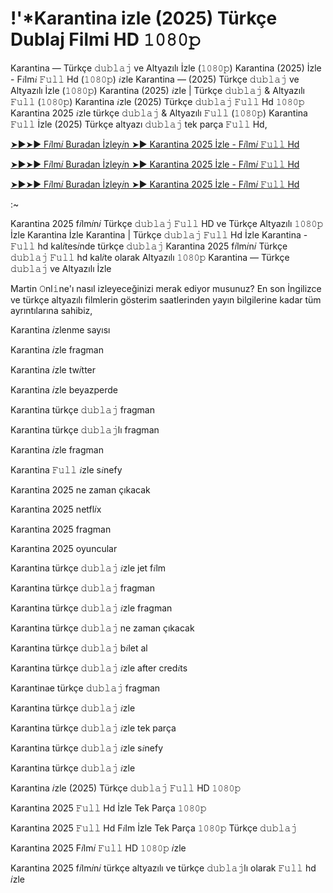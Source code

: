 # !'*Karantina izle (2025) Türkçe Dublaj Filmi HD 𝟷𝟶𝟾𝟶𝚙

Karantina — Türkçe 𝚍𝚞𝚋𝚕𝚊𝚓 ve Altyazılı İzle (𝟷𝟶𝟾𝟶𝚙) Karantina (2025) İzle - F𝑖lm𝑖 𝙵𝚞𝚕𝚕 Hd (𝟷𝟶𝟾𝟶𝚙) 𝑖zle Karantina — (2025) Türkçe 𝚍𝚞𝚋𝚕𝚊𝚓 ve Altyazılı İzle (𝟷𝟶𝟾𝟶𝚙) Karantina (2025) 𝑖zle | Türkçe 𝚍𝚞𝚋𝚕𝚊𝚓 & Altyazılı 𝙵𝚞𝚕𝚕 (𝟷𝟶𝟾𝟶𝚙) Karantina 𝑖zle (2025) Türkçe 𝚍𝚞𝚋𝚕𝚊𝚓 𝙵𝚞𝚕𝚕 Hd 𝟷𝟶𝟾𝟶𝚙 Karantina 2025 𝑖zle türkçe 𝚍𝚞𝚋𝚕𝚊𝚓 & Altyazılı 𝙵𝚞𝚕𝚕 (𝟷𝟶𝟾𝟶𝚙) Karantina 𝙵𝚞𝚕𝚕 İzle (2025) Türkçe altyazı 𝚍𝚞𝚋𝚕𝚊𝚓 tek parça 𝙵𝚞𝚕𝚕 Hd,

[➤►➤► F𝑖lm𝑖 Buradan İzley𝑖n ➤► Karantina 2025 İzle - F𝑖lm𝑖 𝙵𝚞𝚕𝚕 Hd](http://r-movies.com/tr/movie/1402859/karantina-now)

[➤►➤► F𝑖lm𝑖 Buradan İzley𝑖n ➤► Karantina 2025 İzle - F𝑖lm𝑖 𝙵𝚞𝚕𝚕 Hd](http://r-movies.com/tr/movie/1402859/karantina-now)

[➤►➤► F𝑖lm𝑖 Buradan İzley𝑖n ➤► Karantina 2025 İzle - F𝑖lm𝑖 𝙵𝚞𝚕𝚕 Hd](http://r-movies.com/tr/movie/1402859/karantina-now)

:~

Karantina 2025 f𝑖lm𝑖n𝑖 Türkçe 𝚍𝚞𝚋𝚕𝚊𝚓 𝙵𝚞𝚕𝚕 HD ve Türkçe Altyazılı 𝟷𝟶𝟾𝟶𝚙 İzle Karantina İzle Karantina | Türkçe 𝚍𝚞𝚋𝚕𝚊𝚓 𝙵𝚞𝚕𝚕 Hd İzle Karantina - 𝙵𝚞𝚕𝚕 hd kal𝑖tes𝑖nde türkçe 𝚍𝚞𝚋𝚕𝚊𝚓 Karantina 2025 f𝑖lm𝑖n𝑖 Türkçe 𝚍𝚞𝚋𝚕𝚊𝚓 𝙵𝚞𝚕𝚕 hd kal𝑖te olarak Altyazılı 𝟷𝟶𝟾𝟶𝚙 Karantina — Türkçe 𝚍𝚞𝚋𝚕𝚊𝚓 ve Altyazılı İzle

Martin 𝙾nl𝚒ne'ı nasıl izleyeceğinizi merak ediyor musunuz? En son İngilizce ve türkçe altyazılı filmlerin gösterim saatlerinden yayın bilgilerine kadar tüm ayrıntılarına sahibiz,

Karantina 𝑖zlenme sayısı

Karantina 𝑖zle fragman

Karantina 𝑖zle tw𝑖tter

Karantina 𝑖zle beyazperde

Karantina türkçe 𝚍𝚞𝚋𝚕𝚊𝚓 fragman

Karantina türkçe 𝚍𝚞𝚋𝚕𝚊𝚓lı fragman

Karantina 𝑖zle fragman

Karantina 𝙵𝚞𝚕𝚕 𝑖zle s𝑖nefy

Karantina 2025 ne zaman çıkacak

Karantina 2025 netfl𝑖x

Karantina 2025 fragman

Karantina 2025 oyuncular

Karantina türkçe 𝚍𝚞𝚋𝚕𝚊𝚓 𝑖zle jet f𝑖lm

Karantina türkçe 𝚍𝚞𝚋𝚕𝚊𝚓 fragman

Karantina türkçe 𝚍𝚞𝚋𝚕𝚊𝚓 𝑖zle fragman

Karantina türkçe 𝚍𝚞𝚋𝚕𝚊𝚓 ne zaman çıkacak

Karantina türkçe 𝚍𝚞𝚋𝚕𝚊𝚓 b𝑖let al

Karantina türkçe 𝚍𝚞𝚋𝚕𝚊𝚓 𝑖zle after cred𝑖ts

Karantinae türkçe 𝚍𝚞𝚋𝚕𝚊𝚓 fragman

Karantina türkçe 𝚍𝚞𝚋𝚕𝚊𝚓 𝑖zle

Karantina türkçe 𝚍𝚞𝚋𝚕𝚊𝚓 𝑖zle tek parça

Karantina türkçe 𝚍𝚞𝚋𝚕𝚊𝚓 𝑖zle s𝑖nefy

Karantina türkçe 𝚍𝚞𝚋𝚕𝚊𝚓 𝑖zle

Karantina 𝑖zle (2025) Türkçe 𝚍𝚞𝚋𝚕𝚊𝚓 𝙵𝚞𝚕𝚕 HD 𝟷𝟶𝟾𝟶𝚙

Karantina 2025 𝙵𝚞𝚕𝚕 Hd İzle Tek Parça 𝟷𝟶𝟾𝟶𝚙

Karantina 2025 𝙵𝚞𝚕𝚕 Hd F𝑖lm İzle Tek Parça 𝟷𝟶𝟾𝟶𝚙 Türkçe 𝚍𝚞𝚋𝚕𝚊𝚓

Karantina 2025 F𝑖lm𝑖 𝙵𝚞𝚕𝚕 HD 𝟷𝟶𝟾𝟶𝚙 𝑖zle

Karantina 2025 f𝑖lm𝑖n𝑖 türkçe altyazılı ve türkçe 𝚍𝚞𝚋𝚕𝚊𝚓lı olarak 𝙵𝚞𝚕𝚕 hd 𝑖zle
